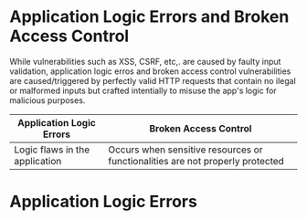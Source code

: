 # Application Logic Errors and Broken Access Control
While vulnerabilities such as XSS, CSRF, etc,. are caused by faulty input validation, application logic erros and broken access control vulnerabilities are caused/triggered by perfectly valid HTTP requests that contain no ilegal or malformed inputs but crafted intentially to misuse the app's logic for malicious purposes.</br>

|Application Logic Errors|Broken Access Control|
|------|-------|
|Logic flaws in the application | Occurs when sensitive resources or functionalities are not properly protected|

# Application Logic Errors
